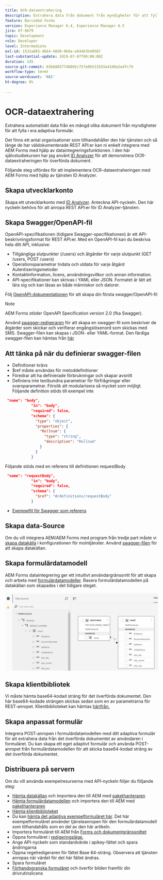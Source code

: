 ```yaml
---
title: OCR-dataextrahering
description: Extrahera data från dokument från myndigheter för att fylla i formulär.
feature: Barcoded Forms
version: Experience Manager 6.4, Experience Manager 6.5
jira: KT-6679
topic: Development
role: Developer
level: Intermediate
exl-id: 1532a865-4664-40d9-964a-e64463b49587
last-substantial-update: 2019-07-07T00:00:00Z
duration: 145
source-git-commit: 03b68057748892c757e0b5315d3a41d0a2e4fc79
workflow-type: tm+mt
source-wordcount: '661'
ht-degree: 0%

---
```


# OCR-dataextrahering

Extrahera automatiskt data från en mängd olika dokument från myndigheter för att fylla i era adaptiva formulär.

Det finns ett antal organisationer som tillhandahåller den här tjänsten och så länge de har väldokumenterade REST API:er kan ni enkelt integrera med AEM Forms med hjälp av dataintegreringsfunktionen. I den här självstudiekursen har jag använt [ID Analyzer](https://www.idanalyzer.com/) för att demonstrera OCR-dataextraheringen för överförda dokument.

Följande steg utfördes för att implementera OCR-dataextraheringen med AEM Forms med hjälp av tjänsten ID Analyzer.

## Skapa utvecklarkonto

Skapa ett utvecklarkonto med [ID Analyzer](https://portal.idanalyzer.com/signin.html). Anteckna API-nyckeln. Den här nyckeln behövs för att anropa REST API:er för ID Analyzer-tjänsten.

## Skapa Swagger/OpenAPI-fil

OpenAPI-specifikationen (tidigare Swagger-specifikationen) är ett API-beskrivningsformat för REST API:er. Med en OpenAPI-fil kan du beskriva hela ditt API, inklusive:

* Tillgängliga slutpunkter (/users) och åtgärder för varje slutpunkt (GET /users, POST /users)
* Operationsparametrar Indata och utdata för varje åtgärd
Autentiseringsmetoder
* Kontaktinformation, licens, användningsvillkor och annan information.
* API-specifikationer kan skrivas i YAML eller JSON. Formatet är lätt att lära sig och kan läsas av både människor och datorer.

Följ [OpenAPI-dokumentationen](https://swagger.io/docs/specification/2-0/basic-structure/) för att skapa din första swagger/OpenAPI-fil

>[!NOTE]
> AEM Forms stöder OpenAPI Specification version 2.0 (fka Swagger).

Använd [swagger-redigeraren](https://editor.swagger.io/) för att skapa en swagger-fil som beskriver de åtgärder som skickar och verifierar engångslösenord som skickas med SMS. Swagger-filen kan skapas i JSON- eller YAML-format. Den färdiga swagger-filen kan hämtas från [här](assets/drivers-license-swagger.zip)

## Att tänka på när du definierar swagger-filen

* Definitioner krävs
* $ref måste användas för metoddefinitioner
* Föredrar att ha definierade förbrukningar och skapar avsnitt
* Definiera inte textbundna parametrar för förfrågningar eller svarsparametrar. Försök att modularisera så mycket som möjligt. Följande definition stöds till exempel inte

```json
 "name": "body",
            "in": "body",
            "required": false,
            "schema": {
              "type": "object",
              "properties": {
                "Rollnum": {
                  "type": "string",
                  "description": "Rollnum"
                }
              }
            }
```

Följande stöds med en referens till definitionen requestBody

```json
 "name": "requestBody",
            "in": "body",
            "required": false,
            "schema": {
              "$ref": "#/definitions/requestBody"
            }
```

* [Exempelfil för Swagger som referens](assets/sample-swagger.json)

## Skapa data-Source

Om du vill integrera AEM/AEM Forms med program från tredje part måste vi [skapa datakälla](https://experienceleague.adobe.com/docs/experience-manager-learn/forms/ic-web-channel-tutorial/parttwo.html) i konfigurationen för molntjänster. Använd [swagger-filen](assets/drivers-license-swagger.zip) för att skapa datakällan.

## Skapa formulärdatamodell

AEM Forms dataintegrering ger ett intuitivt användargränssnitt för att skapa och arbeta med [formulärdatamodeller](https://experienceleague.adobe.com/docs/experience-manager-65/forms/form-data-model/create-form-data-models.html). Basera formulärdatamodellen på datakällan som skapades i det tidigare steget.

![fdm](assets/test-dl-fdm.PNG)

## Skapa klientbibliotek

Vi måste hämta base64-kodad sträng för det överförda dokumentet. Den här base64-kodade strängen skickas sedan som en av parametrarna för REST-anropet.
Klientbiblioteket kan hämtas [härifrån.](assets/drivers-license-client-lib.zip)

## Skapa anpassat formulär

Integrera POST-anropen i formulärdatamodellen med ditt adaptiva formulär för att extrahera data från det överförda dokumentet av användaren i formuläret. Du kan skapa ett eget adaptivt formulär och använda POST-anropet från formulärdatamodellen för att skicka base64-kodad sträng av det överförda dokumentet.

## Distribuera på servern

Om du vill använda exempelresurserna med API-nyckeln följer du följande steg:

* [Hämta datakällan](assets/drivers-license-source.zip) och importera den till AEM med [pakethanteraren](http://localhost:4502/crx/packmgr/index.jsp)
* [Hämta formulärdatamodellen](assets/drivers-license-fdm.zip) och importera den till AEM med [pakethanteraren](http://localhost:4502/crx/packmgr/index.jsp)
* [Hämta klientbiblioteket](assets/drivers-license-client-lib.zip)
* Du kan [hämta det adaptiva exempelformuläret här](assets/adaptive-form-dl.zip). Det här exempelformuläret använder tjänsteanropen för den formulärdatamodell som tillhandahålls som en del av den här artikeln.
* Importera formuläret till AEM från [Forms och dokumentgränssnittet](http://localhost:4502/aem/forms.html/content/dam/formsanddocuments)
* Öppna formuläret i [redigeringsläge.](http://localhost:4502/editor.html/content/forms/af/driverslicenseandpassport.html)
* Ange API-nyckeln som standardvärde i apikey-fältet och spara ändringarna
* Öppna regelredigeraren för fältet Base 64-sträng. Observera att tjänsten anropas när värdet för det här fältet ändras.
* Spara formuläret
* [Förhandsgranska formuläret](http://localhost:4502/content/dam/formsanddocuments/driverslicenseandpassport/jcr:content?wcmmode=disabled) och överför bilden framför din drivrutinslicens

